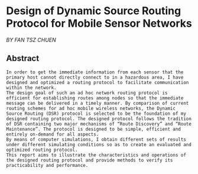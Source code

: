 # Design of Dynamic Source Routing Protocol for Mobile Sensor Networks

_BY FAN TSZ CHUEN_

## Abstract

	In order to get the immediate information from each sensor that the primary host cannot directly connect to in a hazardous area, I have designed and optimized a routing protocol to facilitate communication within the network.
	The design goal of such an ad hoc network routing protocol is efficient for establishing routes among nodes so that the immediate message can be delivered in a timely manner. By comparison of current routing schemes for ad hoc mobile wireless networks, the Dynamic Source Routing (DSR) protocol is selected to be the foundation of my designed routing protocol. The designed protocol follows the tradition of DSR containing two major mechanisms of “Route Discovery” and “Route Maintenance”. The protocol is designed to be simple, efficient and entirely on-demand for all aspects.
	By means of computer simulations, I obtain different sets of results under different simulating conditions so as to create an evaluated and optimized routing protocol.
	This report aims to illustrate the characteristics and operations of the designed routing protocol and provide methods to verify its practicability and performance.
